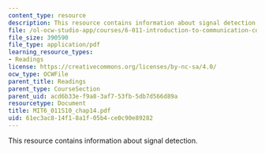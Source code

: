 ```yaml
---
content_type: resource
description: This resource contains information about signal detection.
file: /ol-ocw-studio-app/courses/6-011-introduction-to-communication-control-and-signal-processing-spring-2010/61ec3ac814f18a1f05b4ce0c90e89282_MIT6_011S10_chap14.pdf
file_size: 390590
file_type: application/pdf
learning_resource_types:
- Readings
license: https://creativecommons.org/licenses/by-nc-sa/4.0/
ocw_type: OCWFile
parent_title: Readings
parent_type: CourseSection
parent_uid: acd6b33e-f9a8-3af7-53fb-5db7d566d89a
resourcetype: Document
title: MIT6_011S10_chap14.pdf
uid: 61ec3ac8-14f1-8a1f-05b4-ce0c90e89282
---
```

This resource contains information about signal detection.